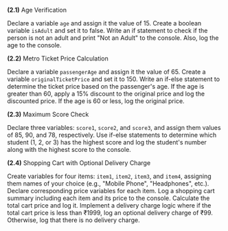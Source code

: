 **(2.1)** Age Verification
    
Declare a variable `age` and assign it the value of 15. Create a boolean variable `isAdult` and set it to false. Write an if statement to check if the person is not an adult and print "Not an Adult" to the console. Also, log the age to the console.

**(2.2)** Metro Ticket Price Calculation
    
Declare a variable `passengerAge` and assign it the value of 65. Create a variable `originalTicketPrice` and set it to 150. Write an if-else statement to determine the ticket price based on the passenger's age. If the age is greater than 60, apply a 15% discount to the original price and log the discounted price. If the age is 60 or less, log the original price.

**(2.3)** Maximum Score Check
    
Declare three variables: `score1`, `score2`, and `score3`, and assign them values of 85, 90, and 78, respectively. Use if-else statements to determine which student (1, 2, or 3) has the highest score and log the student's number along with the highest score to the console.

**(2.4)** Shopping Cart with Optional Delivery Charge
    
Create variables for four items: `item1`, `item2`, `item3`, and `item4`, assigning them names of your choice (e.g., "Mobile Phone", "Headphones", etc.). Declare corresponding price variables for each item. Log a shopping cart summary including each item and its price to the console. Calculate the total cart price and log it. Implement a delivery charge logic where if the total cart price is less than ₹1999, log an optional delivery charge of ₹99. Otherwise, log that there is no delivery charge.
